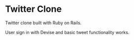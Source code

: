 # Twitter Clone

Twitter clone built with Ruby on Rails.

User sign in with Devise and basic tweet functionality works.
